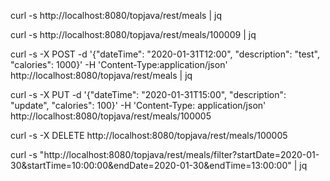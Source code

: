 curl -s http://localhost:8080/topjava/rest/meals | jq

curl -s http://localhost:8080/topjava/rest/meals/100009 | jq

curl -s -X POST -d '{"dateTime": "2020-01-31T12:00", "description": "test", "calories": 1000}' -H 'Content-Type:application/json' http://localhost:8080/topjava/rest/meals | jq

curl -s -X PUT -d '{"dateTime": "2020-01-31T15:00", "description": "update", "calories": 100}' -H 'Content-Type: application/json' http://localhost:8080/topjava/rest/meals/100005

curl -s -X DELETE http://localhost:8080/topjava/rest/meals/100005

curl -s "http://localhost:8080/topjava/rest/meals/filter?startDate=2020-01-30&startTime=10:00:00&endDate=2020-01-30&endTime=13:00:00" | jq
